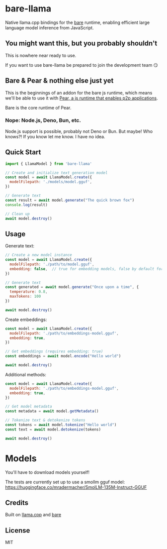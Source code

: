# bare-llama

Native llama.cpp bindings for the [bare](https://github.com/holepunchto/bare) runtime, enabling efficient large language model inference from JavaScript.

## You might want this, but you probably shouldn't

This is nowhere near ready to use.

If you want to use bare-llama be prepared to join the development team 😏

## Bare & Pear & nothing else just yet

This is the beginnings of an addon for the bare js runtime, which means we'll be able to use it with [Pear, a js runtime that enables p2p applications](https://github.com/holepunchto/pear).

Bare is the core runtime of Pear.

### Nope: Node.js, Deno, Bun, etc.

Node.js support is possible, probably not Deno or Bun. But maybe! Who knows?! If you know let me know. I have no idea.

## Quick Start

```javascript
import { LlamaModel } from 'bare-llama'

// Create and initialize text generation model
const model = await LlamaModel.create({
  modelFilepath: './models/model.gguf',
})

// Generate text
const result = await model.generate("The quick brown fox")
console.log(result)

// Clean up
await model.destroy()
```

## Usage

Generate text:

```javascript
// Create a new model instance
const model = await LlamaModel.create({
  modelFilepath: './path/to/model.gguf',
  embedding: false,  // true for embedding models, false by default for text generation models
})

// Generate text
const generated = await model.generate("Once upon a time", {
  temperature: 0.8,
  maxTokens: 100
})

await model.destroy()
```

Create embeddings:

```js
const model = await LlamaModel.create({
  modelFilepath: './path/to/embeddings-model.gguf',
  embedding: true,
})

// Get embeddings (requires embedding: true)
const embeddings = await model.encode("Hello world")

await model.destroy()
```

Additional methods:

```javascript
const model = await LlamaModel.create({
  modelFilepath: './path/to/embeddings-model.gguf',
  embedding: true,
})

// Get model metadata
const metadata = await model.getMetadata()

// Tokenize text & detokenize tokens
const tokens = await model.tokenize("Hello world")
const text = await model.detokenize(tokens)

await model.destroy()
```

# Models

You'll have to download models yourself!

The tests are currently set up to use a smollm gguf model: https://huggingface.co/mradermacher/SmolLM-135M-Instruct-GGUF

## Credits

Built on [llama.cpp](https://github.com/ggerganov/llama.cpp) and [bare](https://github.com/holepunchto/bare)

## License

MIT

